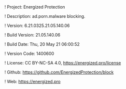 ! Project: Energized Protection

! Description: ad.porn.malware blocking.

! Version: 6.21.0325.21.05.140.06

! Build Version: 21.05.140.06

! Build Date: Thu, 20 May 21 06:00:52

! Version Code: 1400600

! License: CC BY-NC-SA 4.0, https://energized.pro/license

! Github: https://github.com/EnergizedProtection/block

! Web: https://energized.pro
